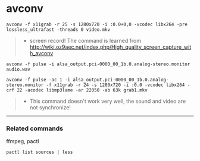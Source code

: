 # avconv

```record video
avconv -f x11grab -r 25 -s 1280x720 -i :0.0+0,0 -vcodec libx264 -pre lossless_ultrafast -threads 0 video.mkv
```

> * screen record! The command is learned from http://wiki.oz9aec.net/index.php/High_quality_screen_capture_with_avconv

```record audio
avconv -f pulse -i alsa_output.pci-0000_00_1b.0.analog-stereo.monitor audio.wav
```

```record audio & video
avconv -f pulse -ac 1 -i alsa_output.pci-0000_00_1b.0.analog-stereo.monitor -f x11grab -r 24 -s 1280x720 -i :0.0 -vcodec libx264 -crf 22 -acodec libmp3lame -ar 22050 -ab 63k grab1.mkv
```

> * This command doesn't work very well, the sound and video are not synchronize!



-------------

### Related commands

ffmpeg, pactl

```pactl
pactl list sources | less





